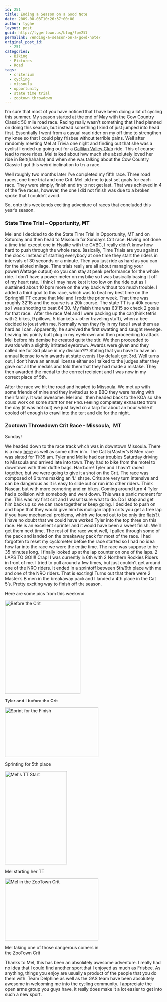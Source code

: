 ```yaml
---
id: 251
title: Ending a Season on a Good Note
date: 2009-08-03T10:26:37+00:00
author: tyghe
layout: post
guid: http://tygertown.us/blog/?p=251
permalink: /ending-a-season-on-a-good-note/
original_post_id:
  - 251
categories:
  - Biking
  - Pictures
  - Road
tags:
  - criterium
  - cycling
  - missoula
  - opportunity
  - state time trial
  - zootown throwdown
---
```

I&#8217;m sure that most of you have noticed that I have been doing a lot of cycling this summer. My season started at the end of May with the Cow Country Classic 50 mile road race. Racing really wasn&#8217;t something that I had planned on doing this season, but instead something I kind of just jumped into head first. Essentially I went from a casual road rider on my off time to strengthen my knee so that I could play frisbee without terrible pains. Well after randomly meeting Mel at Trivia one night and finding out that she was a cyclist I ended up going out for a [Gallitan Valley Club](http://www.gallatinvalleybicycleclub.org) ride. This of course lead to more rides. Mel talked about how much she absolutely loved her ride in Belt(hahaha) and when she was talking about the Cow Country Classic I got this weird inclination to try a race.

Well roughly two months later I&#8217;ve completed my fifth race. Three road races, one time trial and one Crit. Mel told me to just set goals for each race. They were simply, finish and try to not get last. That was achieved in 4 of the five races, however, the one I did not finish was due to a broken spoke that I couldn&#8217;t avoid.

<!--more-->So, onto this weekends exciting adventure of races that concluded this year&#8217;s season.

### State Time Trial &#8211; Opportunity, MT

Mel and I decided to do the State Time Trial in Opportunity, MT and on Saturday and then head to Missoula for Sunday&#8217;s Crit race. Having not done a time trial except one in Hyalite with the GVBC, I really didn&#8217;t know how hard to push through the whole race. Basically, Time Trials are you against the clock. Instead of starting everybody at one time they start the riders in intervals of 30 seconds or a minute. Then you just ride as hard as you can for the alloted milage. Time trials really are all about managing your power(Wattage output) so you can stay at peak performance for the whole ride. I don&#8217;t have a power meter on my bike so I was basically basing it off of my heart rate. I think I may have kept it too low on the ride out as I sustained about 10 bpm more on the way back without too much trouble. I added a third goal to this race, which was to beat my best time on the Springhill TT course that Mel and I rode the prior week. That time was roughly 32&#8217;15 and the course is a 20k course. The state TT is a 40k course so I was shooting to beat 64&#8217;30. My finish time was 63&#8217;15 so check 2 goals for that race.  After the race Mel and I were packing up the car(think tetris with 2 bikes, 9 pillows, 5 blankets + other traveling stuff), when a bee decided to joust with me. Normally when they fly in my face I swat them as hard as I can. Apparently, he survived the first swatting and saught revenge. Leaving his pointy butt plug in my eyebrown and then proceeding to attack Mel before his demise he created quite the stir. We then proceeded to awards with a slightly irritated eyebrown. Awards were given and they called me for 3rd place in my division??? Stating that you have to have an annual license to win awards at state events I by default got 3rd. Well turns out, I don&#8217;t have an annual license either so I talked to the judges after they gave out all the medals and told them that they had made a mistake. They then awarded the medal to the correct recipient and I was now in my correct place of 5th.

After the race we hit the road and headed to Missoula. We met up with some friends of mine and they invited us to a BBQ they were having with their family. It was awesome. Mel and I then headed back to the KOA so she could work on some stuff for her Phd. Feeling completely exhausted from the day (it was hot out) we just layed on a tarp for about an hour while it cooled off enough to crawl into the tent and die for the night.

### Zootown Throwdown Crit Race &#8211; Missoula,  MT

Sunday!

We headed down to the race track which was in downtown Missoula. There is a map [here](http://montanacyclocross.blogspot.com/2009/07/zoo-town-throwdown-lets-throwdown.html) as well as some other info. The Cat 5/Master&#8217;s B Men race was slated for 11:35 am. Tyler and Mollie had car troubles Saturday driving to Missoula and arrived late into town. They had to bike from the motel to downtown with their duffle bags. Hardcore! Tyler and I havn&#8217;t raced together, but we were going to give it a shot on the Crit. The race was composed of 6 turns making an &#8216;L&#8217; shape. Crits are very turn intensive and can be dangerous as it is easy to slide out or run into other riders. Think Nascar, but with more cornering and on bikes. Coming around turn 4 Tyler had a collision with somebody and went down. This was a panic moment for me. This was my first crit and I wasn&#8217;t sure what to do. Do I stop and get him back up so we can race together or keep going. I decided to push on and hope that they would give him his mulligan lap(In crits you get a free lap if you have mechanical problems, which we found out to be only tire flats?). I have no doubt that we could have worked Tyler into the top three on this race. He is an excellent sprinter and it would have been a sweet finish. We&#8217;ll get them next time. The rest of the race went well, I pulled through some of the pack and landed on the breakaway pack for most of the race. I had forgotten to reset my cyclometer before the race started so I had no idea how far into the race we were the entire time. The race was suppose to be 35 minutes long. I finally looked up at the lap counter on one of the laps. 2 LAPS TO GO!!!! Crap! I was currently in 6th with 2 Northern Rockies Riders in front of me. I tried to pull around a few times, but just couldn&#8217;t get around one of the NRO riders. It ended in a sprintoff between 5th/6th place with me and one of the NRO riders. That is exciting! Turns out that there were 2 Master&#8217;s B men in the breakaway pack and I landed a 4th place in the Cat 5&#8217;s. Pretty exciting way to finish off the season.

Here are some pics from this weekend

<div id="attachment_252" style="width: 251px" class="wp-caption aligncenter">
  <a href="http://tygertown.us/blog/wp-content/uploads/2009/08/tylertyghebeforecrit.jpg"><img class="size-medium wp-image-252" title="Before the Crit" src="http://tygertown.us/blog/wp-content/uploads/2009/08/tylertyghebeforecrit-241x300.jpg" alt="Before the Crit" width="241" height="300" /></a>
  
  <p class="wp-caption-text">
    Tyler and I before the Crit
  </p>
</div>

<div id="attachment_253" style="width: 310px" class="wp-caption aligncenter">
  <a href="http://tygertown.us/blog/wp-content/uploads/2009/08/sprintoff.jpg"><img class="size-medium wp-image-253" title="Sprint for the Finish" src="http://tygertown.us/blog/wp-content/uploads/2009/08/sprintoff-300x159.jpg" alt="Sprint for the Finish" width="300" height="159" /></a>
  
  <p class="wp-caption-text">
    Sprinting for 5th place
  </p>
</div>

<div id="attachment_256" style="width: 208px" class="wp-caption aligncenter">
  <a href="http://tygertown.us/blog/wp-content/uploads/2009/08/melttstart.jpg"><img class="size-medium wp-image-256" title="Mel's TT Start" src="http://tygertown.us/blog/wp-content/uploads/2009/08/melttstart-198x300.jpg" alt="Mel's TT Start" width="198" height="300" /></a>
  
  <p class="wp-caption-text">
    Mel starting her TT
  </p>
</div>

<div id="attachment_257" style="width: 310px" class="wp-caption aligncenter">
  <a href="http://tygertown.us/blog/wp-content/uploads/2009/08/melcornercrit.jpg"><img class="size-medium wp-image-257" title="Mel in the ZooTown Crit" src="http://tygertown.us/blog/wp-content/uploads/2009/08/melcornercrit-300x200.jpg" alt="Mel in the ZooTown Crit" width="300" height="200" /></a>
  
  <p class="wp-caption-text">
    Mel taking one of those dangerous corners in the ZooTown Crit
  </p>
</div>

Thanks to Mel, this has been an absolutely awesome adventure. I really had no idea that I could find another sport that I enjoyed as much as Frisbee. As anything, things you enjoy are usually a product of the people that you do them with. Team Delphine as well as the GAS team have been absolutely awesome in welcoming me into the cycling community. I appreciate the open arms group you guys have, it really does make it a lot easier to get into such a new sport.